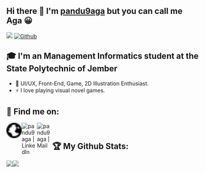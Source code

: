 ## Hi there 👋 I'm [pandu9aga][website] but you can call me Aga 😀
![](https://visitor-badge.laobi.icu/badge?page_id=pandu9aga.pandu9aga) [![Github](https://img.shields.io/github/followers/pandu9aga?label=Followers&logo=Github)](https://github.com/pandu9aga)




## 🎓 I'm an Management Informatics student at the State Polytechnic of Jember

- 🔭 UI/UX, Front-End, Game, 2D Illustration Enthusiast.
- ⚡ I love playing visual novel games.

## :email: Find me on:


[<img align="left" alt="pandu9aga" width="40px" src="https://raw.githubusercontent.com/iconic/open-iconic/master/svg/globe.svg" />][website]
[<img align="left" alt="pandu9aga | LinkedIn" width="40px" src="https://cdn.jsdelivr.net/npm/simple-icons@v3/icons/linkedin.svg" />][linkedin]
[<img align="left" alt="pandu9aga | Mail" width="40px" src="https://cdn.jsdelivr.net/npm/simple-icons@v3/icons/gmail.svg" />][mail]

<br />

## :trophy: My Github Stats:

<!--
![GitHub stats](https://readme-stats-cfgj2cxdy.vercel.app/api?username=pandu9aga&count_private=true&show_icons=true&theme=tokyonight)
![Top Langs](https://readme-stats-cfgj2cxdy.vercel.app/api/top-langs/?username=pandu9aga&hide=php&theme=tokyonight)
-->
<div>
<a href="https://readme-stats-cfgj2cxdy.vercel.app/api?username=pandu9aga&count_private=true&show_icons=true&theme=tokyonight">
  <img  align="left" src="https://readme-stats-cfgj2cxdy.vercel.app/api?username=pandu9aga&count_private=true&show_icons=true&theme=tokyonight" />
</a>
<a href="https://readme-stats-cfgj2cxdy.vercel.app/api/top-langs/?username=pandu9aga&hide=php&theme=tokyonight">
  <img align="left" src="https://readme-stats-cfgj2cxdy.vercel.app/api/top-langs/?username=pandu9aga&hide=php&theme=tokyonight" />
</a>
</div>



[website]: https://github.com/pandu9aga
[linkedin]: https://www.linkedin.com/in/m-pandu-gautama-wiranagara-2597881b3/
[mail]: mailto:aga.wira96@gmail.com
